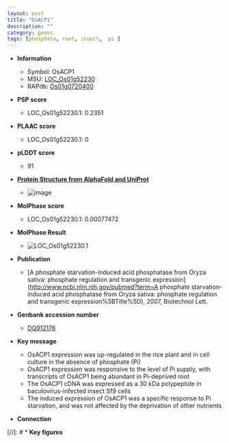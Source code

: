 ```yaml
---
layout: post
title: "OsACP1"
description: ""
category: genes
tags: [phosphate, root, insect,  pi ]
---
```


* **Information**  
    + Symbol: OsACP1  
    + MSU: [LOC_Os01g52230](http://rice.plantbiology.msu.edu/cgi-bin/ORF_infopage.cgi?orf=LOC_Os01g52230)  
    + RAPdb: [Os01g0720400](http://rapdb.dna.affrc.go.jp/viewer/gbrowse_details/irgsp1?name=Os01g0720400)  

* **PSP score**  
    + LOC_Os01g52230.1: 0.2351 

* **PLAAC score**  
    + LOC_Os01g52230.1: 0 

* **pLDDT score**
    + 91

* **[Protein Structure from AlphaFold and UniProt](https://www.uniprot.org/uniprotkb/Q8W0E7/entry#structure)**
    + ![image](https://ricepsp.github.io/images/Q8/AF-Q8W0E7-F1.png)

* **MolPhase score**
    + LOC_Os01g52230.1: 0.00077472

* **MolPhase Result**
    + ![LOC_Os01g52230.1](https://304243504.github.io/Pictures/LOC_Os01g/LOC_Os01g52230.1.png)

* **Publication**  
    + [A phosphate starvation-induced acid phosphatase from Oryza sativa: phosphate regulation and transgenic expression](http://www.ncbi.nlm.nih.gov/pubmed?term=A phosphate starvation-induced acid phosphatase from Oryza sativa: phosphate regulation and transgenic expression%5BTitle%5D), 2007, Biotechnol Lett.

* **Genbank accession number**  
    + [DQ912176](http://www.ncbi.nlm.nih.gov/nuccore/DQ912176)

* **Key message**  
    + OsACP1 expression was up-regulated in the rice plant and in cell culture in the absence of phosphate (Pi)
    + OsACP1 expression was responsive to the level of Pi supply, with transcripts of OsACP1 being abundant in Pi-deprived root
    + The OsACP1 cDNA was expressed as a 30 kDa polypeptide in baculovirus-infected insect Sf9 cells
    + The induced expression of OsACP1 was a specific response to Pi starvation, and was not affected by the deprivation of other nutrients

* **Connection**  

[//]: # * **Key figures**  



